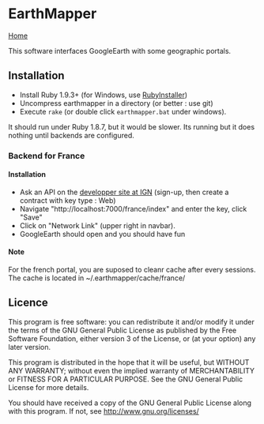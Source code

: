 EarthMapper
===========

[Home][3]

This software interfaces GoogleEarth with some geographic portals.

## Installation

- Install Ruby 1.9.3+ (for Windows, use [RubyInstaller][1])
- Uncompress earthmapper in a directory (or better : use git)
- Execute `rake` (or double click `earthmapper.bat` under windows).

It should run under Ruby 1.8.7, but it would be slower.
Its running but it does nothing until backends are configured.

### Backend for France

#### Installation 

- Ask an API on the [developper site at IGN][2]
(sign-up, then create a contract with key type : Web)
- Navigate "http://localhost:7000/france/index" and enter the key, click "Save"
- Click on "Network Link" (upper right in navbar).
- GoogleEarth should open and you should have fun

#### Note

For the french portal, you are suposed to cleanr cache after every sessions.
The cache is located in ~/.earthmapper/cache/france/

## Licence

This program is free software: you can redistribute it and/or modify
it under the terms of the GNU General Public License as published by
the Free Software Foundation, either version 3 of the License, or
(at your option) any later version.

This program is distributed in the hope that it will be useful,
but WITHOUT ANY WARRANTY; without even the implied warranty of
MERCHANTABILITY or FITNESS FOR A PARTICULAR PURPOSE.  See the
GNU General Public License for more details.

You should have received a copy of the GNU General Public License
along with this program.  If not, see <http://www.gnu.org/licenses/>

    
  [1]: http://rubyinstaller.org/
  [2]: http://api.ign.fr/moncompte/login
  [3]: https://github.com/leucos/earthmapper/
